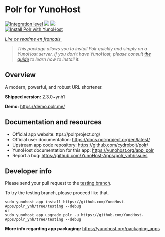 <!--
N.B.: This README was automatically generated by https://github.com/YunoHost/apps/tree/master/tools/README-generator
It shall NOT be edited by hand.
-->

# Polr for YunoHost

[![Integration level](https://dash.yunohost.org/integration/polr.svg)](https://dash.yunohost.org/appci/app/polr) ![](https://ci-apps.yunohost.org/ci/badges/polr.status.svg) ![](https://ci-apps.yunohost.org/ci/badges/polr.maintain.svg)  
[![Install Polr with YunoHost](https://install-app.yunohost.org/install-with-yunohost.svg)](https://install-app.yunohost.org/?app=polr)

*[Lire ce readme en français.](./README_fr.md)*

> *This package allows you to install Polr quickly and simply on a YunoHost server.
If you don't have YunoHost, please consult [the guide](https://yunohost.org/#/install) to learn how to install it.*

## Overview

A modern, powerful, and robust URL shortener.

**Shipped version:** 2.3.0~ynh1

**Demo:** https://demo.polr.me/

## Documentation and resources

* Official app website: ttps://polrproject.org/
* Official user documentation: https://docs.polrproject.org/en/latest/
* Upstream app code repository: https://github.com/cydrobolt/polr/
* YunoHost documentation for this app: https://yunohost.org/app_polr
* Report a bug: https://github.com/YunoHost-Apps/polr_ynh/issues

## Developer info

Please send your pull request to the [testing branch](https://github.com/YunoHost-Apps/polr_ynh/tree/testing).

To try the testing branch, please proceed like that.
```
sudo yunohost app install https://github.com/YunoHost-Apps/polr_ynh/tree/testing --debug
or
sudo yunohost app upgrade polr -u https://github.com/YunoHost-Apps/polr_ynh/tree/testing --debug
```

**More info regarding app packaging:** https://yunohost.org/packaging_apps